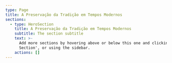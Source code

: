 ```yaml
---
type: Page
title: A Preservação da Tradição em Tempos Modernos
sections:
  - type: HeroSection
    title: A Preservação da Tradição em Tempos Modernos
    subtitle: The section subtitle
    text: >-
      Add more sections by hovering above or below this one and clicking '+ Add
      Section', or using the sidebar.
    actions: []
---
```

